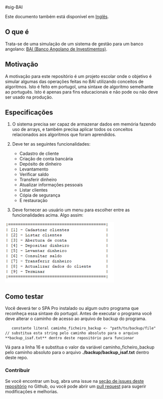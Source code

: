 #sig-BAI

Este documento também está disponível em [Inglês](../README.md).

## O que é

Trata-se de uma simulação de um sistema de gestão para um banco angolano: [BAI (Banco Angolano de Investimentos)](https://www.bancobai.ao/pt/particulares).

## Motivação

A motivação para este repositório é um projeto escolar onde o objetivo é simular algumas das operações feitas no BAI utilizando conceitos de algoritmos. Isto é feito em portugol, uma sintaxe de algoritmo semelhante ao português. Isto é apenas para fins educacionais e não pode ou não deve ser usado na produção.

## Especificações

1. O sistema precisa ser capaz de armazenar dados em memória fazendo uso de arrays, e também precisa aplicar todos os conceitos relacionados aos algoritmos que foram aprendidos.

2. Deve ter as seguintes funcionalidades:

   - Cadastro de cliente
   - Criação de conta bancária
   - Depósito de dinheiro
   - Levantamento
   - Verificar saldo
   - Transferir dinheiro
   - Atualizar informações pessoais
   - Listar clientes
   - Cópia de segurança
   - E restauração

3. Deve fornecer ao usuário um menu para escolher entre as funcionalidades acima. Algo assim:

![Um exemplo de menu no SPA Pro](./menu-options.png)

## Como testar

Você deverá ter o SPA Pro instalado ou algum outro programa que reconheça essa sintaxe do portugol.
Antes de executar o programa você deve alterar o caminho de acesso ao arquivo de backup do programa.

```
   constante literal caminho_ficheiro_backup <- "path/to/backup/file" // substitua esta string pelo caminho absoluto para o arquivo **backup_isaf.txt** dentro deste repositório para funcionar
```

Vá para a linha 16 e substitua o valor da variável caminho_ficheiro_backup pelo caminho absoluto para o arquivo **./backup/backup_isaf.txt** dentro deste repo.

### Contribuir

Se você encontrar um bug, abra uma issue na [seção de issues deste repositório](https://github.com/isaf2022/sig-BAI/issues) no Github, ou você pode abrir um [pull request](https://github.com/isaf2022/sig-BAI/pulls) para sugerir modificações e melhorias.